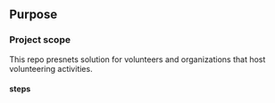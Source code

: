## Purpose



### Project scope

This repo presnets solution for volunteers and organizations that host volunteering activities.

#### steps 


